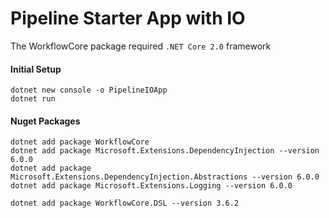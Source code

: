 # Pipeline Starter App with IO

The WorkflowCore package required `.NET Core 2.0` framework

#### Initial Setup
```
dotnet new console -o PipelineIOApp
dotnet run
```

#### Nuget Packages
```
dotnet add package WorkflowCore
dotnet add package Microsoft.Extensions.DependencyInjection --version 6.0.0
dotnet add package Microsoft.Extensions.DependencyInjection.Abstractions --version 6.0.0
dotnet add package Microsoft.Extensions.Logging --version 6.0.0

dotnet add package WorkflowCore.DSL --version 3.6.2
```